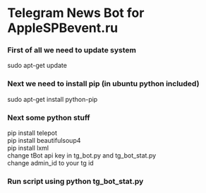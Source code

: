 # Telegram News Bot for AppleSPBevent.ru
### <p>First of all we need to update system<br>
sudo apt-get update<br>
### Next we need to install pip (in ubuntu python included)<br>
sudo apt-get install python-pip<br>
### Next some python stuff<br>
pip install telepot<br>
pip install beautifulsoup4<br>
pip install lxml<br>
change tBot api key in tg_bot.py and tg_bot_stat.py<br>
change admin_id to your tg id<br>
### Run script using python tg_bot_stat.py
